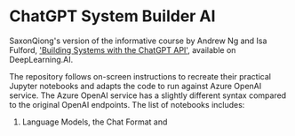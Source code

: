 # ChatGPT System Builder AI

SaxonQiong's version of the informative course by Andrew Ng and Isa Fulford, ['Building Systems with the ChatGPT API'](https://learn.deeplearning.ai/chatgpt-building-system/), available on DeepLearning.AI.

The repository follows on-screen instructions to recreate their practical Jupyter notebooks and adapts the code to run against Azure OpenAI service. The Azure OpenAI service has a slightly different syntax compared to the original OpenAI endpoints. The list of notebooks includes:

1. Language Models, the Chat Format and 